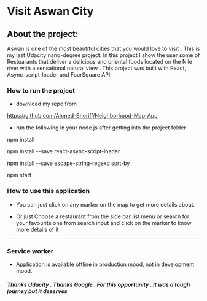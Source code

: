 # Visit Aswan City

## About the project:

Aswan is one of the most beautiful cities that you would love to visit . This is my last Udacity nano-degree project. In this project I show the user some of Restuarants that deliver a delicious and oriental foods located on the Nile river with a sensational natural view . This project was built with React, Async-script-loader and FourSquare API.

### How to run the project

- download my repo from

https://github.com/Ahmed-Sheriff/Neighborhood-Map-App

- run the following in your node.js after getting into the project folder

npm install

npm install --save react-async-script-loader

npm install --save escape-string-regexp sort-by

npm start

### How to use this application

- You can just click on any marker on the map to get more details about.

- Or just Choose a restaurant from the side bar list menu or search for your favourite one from search input and click on the marker to know more details of it 

------

### Service worker

- Application is available offline in production mood, not in development mood.

##### Thanks Udacity . Thanks Google . For this opportunity . It was a tough journey but it deserves 